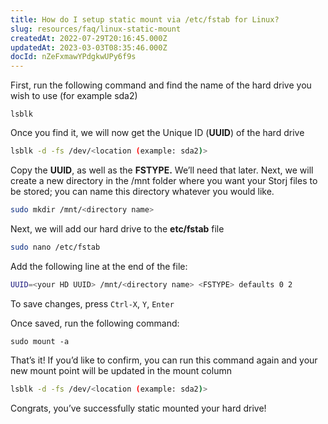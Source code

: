 ```yaml
---
title: How do I setup static mount via /etc/fstab for Linux?
slug: resources/faq/linux-static-mount
createdAt: 2022-07-29T20:16:45.000Z
updatedAt: 2023-03-03T08:35:46.000Z
docId: nZeFxmawYPdgkwUPy6f9s
---
```


First, run the following command and find the name of the hard drive you wish to use (for example sda2)

```Text
lsblk
```

Once you find it, we will now get the Unique ID (**UUID**) of the hard drive

```bash
lsblk -d -fs /dev/<location (example: sda2)>
```

‌Copy the **UUID**, as well as the **FSTYPE.** We’ll need that later.‌ Next, we will create a new directory in the /mnt folder where you want your Storj files to be stored; you can name this directory whatever you would like.

```bash
sudo mkdir /mnt/<directory name>
```

‌Next, we will add our hard drive to the **etc/fstab** file

```bash
sudo nano /etc/fstab
```

‌Add the following line at the end of the file:

```bash
UUID=<your HD UUID> /mnt/<directory name> <FSTYPE> defaults 0 2
```

‌To save changes, press `Ctrl-X`, `Y`, `Enter`

Once saved, run the following command:

```Text
sudo mount -a
```

‌That’s it!‌ If you’d like to confirm, you can run this command again and your new mount point will be updated in the mount column

```bash
lsblk -d -fs /dev/<location (example: sda2)>
```

‌Congrats, you’ve successfully static mounted your hard drive!


